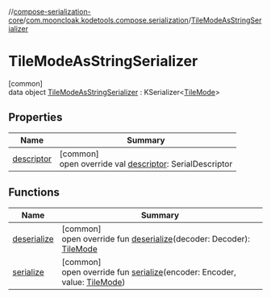//[compose-serialization-core](../../../index.md)/[com.mooncloak.kodetools.compose.serialization](../index.md)/[TileModeAsStringSerializer](index.md)

# TileModeAsStringSerializer

[common]\
data object [TileModeAsStringSerializer](index.md) : KSerializer&lt;[TileMode](https://developer.android.com/reference/kotlin/androidx/compose/ui/graphics/TileMode.html)&gt;

## Properties

| Name | Summary |
|---|---|
| [descriptor](descriptor.md) | [common]<br>open override val [descriptor](descriptor.md): SerialDescriptor |

## Functions

| Name | Summary |
|---|---|
| [deserialize](deserialize.md) | [common]<br>open override fun [deserialize](deserialize.md)(decoder: Decoder): [TileMode](https://developer.android.com/reference/kotlin/androidx/compose/ui/graphics/TileMode.html) |
| [serialize](serialize.md) | [common]<br>open override fun [serialize](serialize.md)(encoder: Encoder, value: [TileMode](https://developer.android.com/reference/kotlin/androidx/compose/ui/graphics/TileMode.html)) |
